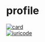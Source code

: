 # profile
[![card](https://github-readme-stats.vercel.app/api?username=Bruno0798&theme=dark&show_icons=true)](https://github.com/anuraghazra/github-readme-stats)
<br>
[![iuricode](https://github-readme-stats.vercel.app/api/top-langs/?username=Bruno0798theme=dark&layout=compact)](https://github.com/anuraghazra/github-readme-stats)
